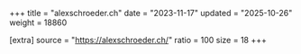+++
title = "alexschroeder.ch"
date = "2023-11-17"
updated = "2025-10-26"
weight = 18860

[extra]
source = "https://alexschroeder.ch/"
ratio = 100
size = 18
+++
